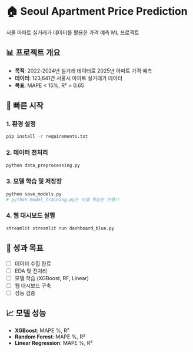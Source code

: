 # 🏠 Seoul Apartment Price Prediction

서울 아파트 실거래가 데이터를 활용한 가격 예측 ML 프로젝트

## 📊 프로젝트 개요
- **목적**: 2022-2024년 실거래 데이터로 2025년 아파트 가격 예측
- **데이터**: 123,641건 서울시 아파트 실거래가 데이터
- **목표**: MAPE < 15%, R² > 0.65

## 🚀 빠른 시작

### 1. 환경 설정
```bash
pip install -r requirements.txt
```

### 2. 데이터 전처리
```bash
python data_preprocessing.py
```

### 3. 모델 학습 및 저장장
```bash
python save_models.py
# python model_training.py는 모델 학습만 진행!! 
```

### 4. 웹 대시보드 실행
```bash
streamlit streamlit run dashboard_blue.py
```

## 🎯 성과 목표
- [ ] 데이터 수집 완료
- [ ] EDA 및 전처리 
- [ ] 모델 학습 (XGBoost, RF, Linear)
- [ ] 웹 대시보드 구축
- [ ] 성능 검증

## 📈 모델 성능
- **XGBoost**: MAPE %, R² 
- **Random Forest**: MAPE %, R²
- **Linear Regression**: MAPE %, R²

